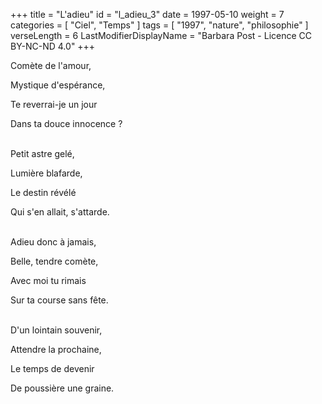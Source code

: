 +++
title = "L'adieu"
id = "l_adieu_3"
date = 1997-05-10
weight = 7
categories = [ "Ciel", "Temps" ]
tags = [ "1997", "nature", "philosophie" ]
verseLength = 6
LastModifierDisplayName = "Barbara Post - Licence CC BY-NC-ND 4.0"
+++

Comète de l'amour,

Mystique d'espérance,

Te reverrai-je un jour

Dans ta douce innocence ?

 \
Petit astre gelé,

Lumière blafarde,

Le destin révélé

Qui s'en allait, s'attarde.

 \
Adieu donc à jamais,

Belle, tendre comète,

Avec moi tu rimais

Sur ta course sans fête.

 \
D'un lointain souvenir,

Attendre la prochaine,

Le temps de devenir

De poussière une graine.
